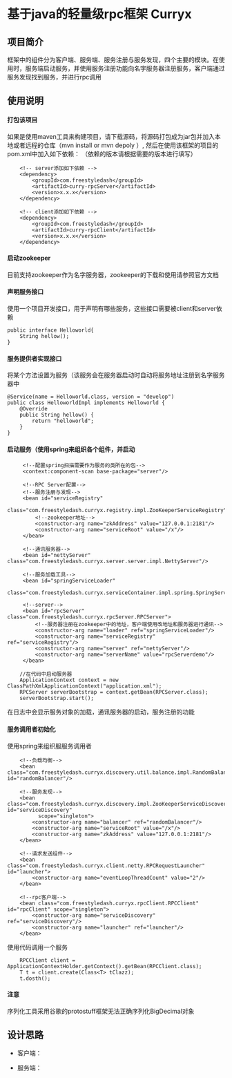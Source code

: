 # 基于java的轻量级rpc框架  Curryx 

## 项目简介
框架中的组件分为客户端、服务端、服务注册与服务发现，四个主要的模块。在使用时，服务端启动服务，并使用服务注册功能向名字服务器注册服务，客户端通过服务发现找到服务，并进行rpc调用

## 使用说明
#### 打包该项目
如果是使用maven工具来构建项目，请下载源码，将源码打包成为jar包并加入本地或者远程的仓库（mvn install or mvn depoly ）,
然后在使用该框架的项目的pom.xml中加入如下依赖：
（依赖的版本请根据需要的版本进行填写）

```
    <!-- server添加如下依赖 -->
    <dependency>
        <groupId>com.freestyledash</groupId>
        <artifactId>curry-rpcServer</artifactId>
        <version>x.x.x</version>
    </dependency>
```

```
    <!-- client添加如下依赖 -->
    <dependency>
        <groupId>com.freestyledash</groupId>
        <artifactId>curry-rpcClient</artifactId>
        <version>x.x.x</version>
    </dependency>
```  

#### 启动zookeeper
目前支持zookeeper作为名字服务器，zookeeper的下载和使用请参照官方文档

#### 声明服务接口
使用一个项目开发接口，用于声明有哪些服务，这些接口需要被client和server依赖
```
public interface Helloworld{
    String hellow();
}
```

####  服务提供者实现接口
将某个方法设置为服务（该服务会在服务器启动时自动将服务地址注册到名字服务器中
```
@Service(name = Helloworld.class, version = "develop")
public class HelloworldImpl implements Helloworld {
    @Override
    public String hellow() {
        return "helloworld";
    }
}
```

#### 启动服务（使用spring来组织各个组件，并启动
```
     <!--配置spring扫描需要作为服务的类所在的包-->
     <context:component-scan base-package="server"/>
 
     <!--RPC Server配置-->
     <!--服务注册与发现-->
     <bean id="serviceRegistry"
           class="com.freestyledash.curryx.registry.impl.ZooKeeperServiceRegistry">
         <!--zookeeper地址-->
         <constructor-arg name="zkAddress" value="127.0.0.1:2181"/>
         <constructor-arg name="serviceRoot" value="/x"/>
     </bean>
 
     <!--通讯服务器-->
     <bean id="nettyServer" class="com.freestyledash.curryx.server.server.impl.NettyServer"/>
 
     <!--服务加载工具-->
     <bean id="springServiceLoader"
           class="com.freestyledash.curryx.serviceContainer.impl.spring.SpringServiceContainer"/>
 
     <!--server-->
     <bean id="rpcServer" class="com.freestyledash.curryx.rpcServer.RPCServer">
         <!--服务器注册在zookeeper中的地址，客户端使用改地址和服务器进行通讯-->
         <constructor-arg name="loader" ref="springServiceLoader"/>
         <constructor-arg name="serviceRegistry" ref="serviceRegistry"/>
         <constructor-arg name="server" ref="nettyServer"/>
         <constructor-arg name="serverName" value="rpcServerdemo"/>
     </bean>
```
```
    //在代码中启动服务器
    ApplicationContext context = new ClassPathXmlApplicationContext("application.xml");
    RPCServer serverBootstrap = context.getBean(RPCServer.class);
    serverBootstrap.start();
```
在日志中会显示服务对象的加载，通讯服务器的启动，服务注册的功能

#### 服务调用者初始化

使用spring来组织服服务调用者
```
    <!--负载均衡-->
    <bean class="com.freestyledash.curryx.discovery.util.balance.impl.RandomBalancer" id="randomBalancer"/>

    <!--服务发现-->
    <bean class="com.freestyledash.curryx.discovery.impl.ZooKeeperServiceDiscovery" id="serviceDiscovery"
          scope="singleton">
        <constructor-arg name="balancer" ref="randomBalancer"/>
        <constructor-arg name="serviceRoot" value="/x"/>
        <constructor-arg name="zkAddress" value="127.0.0.1:2181"/>
    </bean>

    <!--请求发送组件-->
    <bean class="com.freestyledash.curryx.client.netty.RPCRequestLauncher" id="launcher">
        <constructor-arg name="eventLoopThreadCount" value="2"/>
    </bean>

    <!--rpc客户端-->
    <bean class="com.freestyledash.curryx.rpcClient.RPCClient" id="rpcClient" scope="singleton">
        <constructor-arg name="serviceDiscovery" ref="serviceDiscovery"/>
        <constructor-arg name="launcher" ref="launcher"/>
    </bean>

 ```
 使用代码调用一个服务
 ```
     RPCClient client = ApplicationContextHolder.getContext().getBean(RPCClient.class);
     T t = client.create(Class<T> tClazz);
     t.dosth();
 ```
 
 #### 注意
 序列化工具采用谷歌的protostuff框架无法正确序列化BigDecimal对象
 
## 设计思路
- 客户端：



- 服务端：
